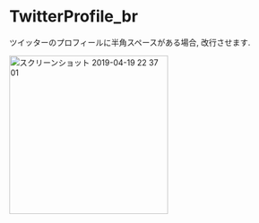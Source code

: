 # TwitterProfile_br
ツイッターのプロフィールに半角スペースがある場合, 改行させます.

<img width="283" alt="スクリーンショット 2019-04-19 22 37 01" src="https://user-images.githubusercontent.com/31591102/56426592-ce589e80-62f3-11e9-822c-a6ff6be5b20a.png">
